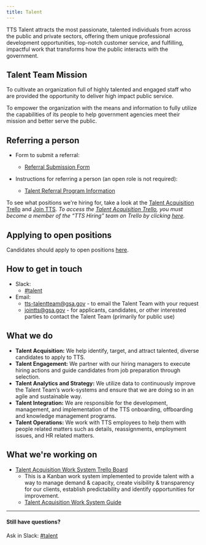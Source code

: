 ```yaml
---
title: Talent
---
```


TTS Talent attracts the most passionate, talented individuals from across the public and private sectors, offering them unique professional development opportunities, top-notch customer service, and fulfilling, impactful work that transforms how the public interacts with the government.

## Talent Team Mission

To cultivate an organization full of highly talented and engaged staff who are provided the opportunity to deliver high impact public service.

To empower the organization with the means and information to fully utilize the capabilities of its people to help government agencies meet their mission and better serve the public.

## Referring a person

* Form to submit a referral:
  * [Referral Submission Form](https://goo.gl/forms/I6cOnRNdh21aP5e63)
  
* Instructions for referring a person (an open role is not required):
  * [Talent Referral Program Information](https://docs.google.com/document/d/1GY57s0tXahSwTaLzHEuR6falwQcNh7nbCnRnLoQppdQ/edit)
  
To see what positions we're hiring for, take a look at the [Talent Acquisition Trello](https://trello.com/b/9pBVgO1G/talent-acquisition-work-system) and [Join TTS](https://join.tts.gsa.gov/).  *To access the [Talent Acquisition Trello](https://trello.com/b/9pBVgO1G/talent-acquisition-work-system), you must become a member of the “TTS Hiring” team on Trello by clicking [here](https://trello.com/invite/b/9pBVgO1G/80e740ae5713521e1d305be1378a8785/talent-acquisition-work-system).*
  
## Applying to open positions

Candidates should apply to open positions [here](https://join.tts.gsa.gov/).

## How to get in touch

* Slack: 
  * [#talent](https://gsa-tts.slack.com/messages/talent/)  
* Email:
  * [tts-talentteam@gsa.gov](mailto:tts-talentteam@gsa.gov) - to email the Talent Team with your request 
  * [jointts@gsa.gov](mailto:jointts@gsa.gov) - for applicants, candidates, or other interested parties to contact the Talent Team (primarily for public use)

## What we do

* **Talent Acquisition:** We help identify, target, and attract talented, diverse candidates to apply to TTS.
* **Talent Engagement:** We partner with our hiring managers to execute hiring actions and guide candidates from job preparation through selection.
* **Talent Analytics and Strategy:** We utilize data to continuously improve the Talent Team’s work-systems and ensure that we are doing so in an agile and sustainable way.
* **Talent Integration:** We are responsible for the development, management, and implementation of the TTS onboarding, offboarding and knowledge management programs.
* **Talent Operations:** We work with TTS employees to help them with people related matters such as details, reassignments, employment issues, and HR related matters.

## What we're working on 

* [Talent Acquisition Work System Trello Board](https://trello.com/b/9pBVgO1G/talent-acquisition-work-system)
  * This is a Kanban work system implemented to provide talent with a way to manage demand & capacity, create visibility & transparency for our clients, establish predictability and identify opportunities for improvement. 
  * [Talent Acquisition Work System Guide](https://docs.google.com/document/d/1O0EGxI5s9eSuMdTJEr1u9ZrSn9YIBBFcoDKYN1OfyqE/edit)

---

#### Still have questions?

Ask in Slack: [#talent](https://gsa-tts.slack.com/messages/talent/)
